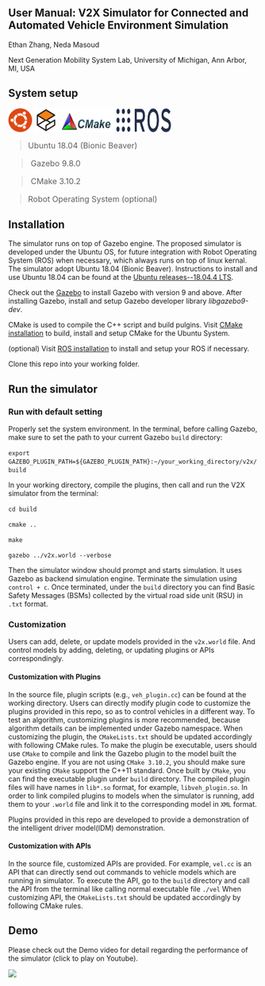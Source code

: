 

## User Manual:  V2X Simulator for Connected and Automated Vehicle Environment Simulation

 Ethan Zhang, Neda Masoud
 
 Next Generation Mobility System Lab, University of Michigan, Ann Arbor, MI, USA

## System setup

<img src="https://github.com/shuruiz/pics/blob/master/ubuntu.jpg" height="48" width="48"> <img src="https://github.com/shuruiz/pics/blob/master/gazebo.jpg" height="48" width="48"> <img src="https://github.com/shuruiz/pics/blob/master/cmake.jpg" height="48" width="110"> <img src="https://github.com/shuruiz/pics/blob/master/ros.svg" height="48" width="110"> 


 ><font size="3">Ubuntu 18.04 (Bionic Beaver) <br>

 >Gazebo 9.8.0 
 
 >CMake 3.10.2
 
 >Robot Operating System (optional)</font>

## Installation 

The simulator runs on top of Gazebo engine. The proposed simulator is developed under the Ubuntu OS, for future integration with Robot Operating System (ROS) when necessary, which always runs on top of linux kernal. The simulator adopt Ubuntu 18.04 (Bionic Beaver). Instructions to install and use Ubuntu 18.04 can be found at the [Ubuntu releases--18.04.4 LTS](http://releases.ubuntu.com/18.04/). 


Check out the [Gazebo](http://gazebosim.org/tutorials?tut=install_ubuntu&cat=install) to install Gazebo with version 9 and above. After installing Gazebo, install and setup Gazebo developer library <em>libgazebo9-dev</em>. 

CMake is used to compile the C++ script and build pulgins. Visit [CMake installation](https://cmake.org/install/) to build, install and setup CMake for the Ubuntu System. 

(optional) Visit [ROS installation](http://wiki.ros.org/ROS/Installation) to install and setup your ROS if necessary.

Clone this repo into your working folder. 
     

## Run the simulator

### Run with default setting

Properly set the system environment. In the terminal, before calling Gazebo, make sure to set the path to your current Gazebo <code>build</code> directory:

<code>export GAZEBO_PLUGIN_PATH=${GAZEBO_PLUGIN_PATH}:~/your_working_directory/v2x/build</code>

In your working directory, compile the plugins, then call and run the V2X simulator from the terminal:

<code>cd build</code>

<code>cmake ..</code>

<code>make</code>

<code>gazebo ../v2x.world --verbose </code>

Then the simulator window should prompt and starts simulation. It uses Gazebo as backend simulation engine. Terminate the simulation using <code> control + c</code>. Once terminated, under the <code>build</code> directory you can find Basic Safety Messages (BSMs) collected by the virtual road side unit (RSU) in <code>.txt</code> format. 



### Customization

Users can add, delete, or update models provided in the <code>v2x.world</code> file. And control models by adding, deleting, or updating plugins or APIs correspondingly. 

#### Customization with Plugins

In the source file, plugin scripts (e.g., <code>veh_plugin.cc</code>) can be found at the working directory. Users can directly modify plugin code to customize the plugins provided in this repo, so as to control vehicles in a different way. To test an algorithm, customizing plugins is more recommended, because algorithm details can be implemented under Gazebo namespace. 
When customizing the plugin, the <code>CMakeLists.txt</code> should be updated accordingly with following CMake rules. To make the plugin be executable, users should use <code>CMake</code> to compile and link the Gazebo plugin to the model built the Gazebo engine. If you are not using <code>CMake 3.10.2</code>, you should make sure your existing <code>CMake</code> support the C++11 standard.  Once built by <code>CMake</code>, you can find the executable plugin under <code>build</code> directory. The compiled plugin files will have names in <code>lib*.so</code> format, for example, <code>libveh_plugin.so</code>. In order to link compiled plugins to models when the simulator is running, add them to your <code>.world</code> file and link it to the corresponding model in <code>XML</code> format. 

Plugins provided in this repo are developed to provide a demonstration of the intelligent driver model(IDM) demonstration. 

#### Customization with APIs

In the source file, customized APIs are provided. For example,  <code>vel.cc</code> is an API that can directly send out commands to vehicle models which are running in simulator. To execute the API, go to the <code>build</code> directory and call the API from the terminal like calling normal executable file <code>./vel</code>
When customizing API, the <code>CMakeLists.txt</code> should be updated accordingly by following CMake rules. 

## Demo
Please check out the Demo video for detail regarding the performance of the simulator (click to play on Youtube). 

[![](http://img.youtube.com/vi/zYFRgLpN8L8/0.jpg )](http://www.youtube.com/watch?v=zYFRgLpN8L8 "V2X simulator")

